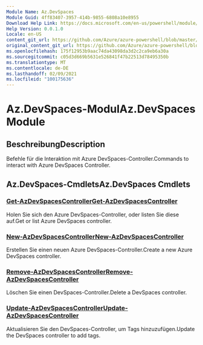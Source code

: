 ```yaml
---
Module Name: Az.DevSpaces
Module Guid: 4ff83407-3957-414b-9855-6808a10e8955
Download Help Link: https://docs.microsoft.com/en-us/powershell/module/az.devspaces
Help Version: 0.0.1.0
Locale: en-US
content_git_url: https://github.com/Azure/azure-powershell/blob/master/src/DevSpaces/DevSpaces/help/Az.DevSpaces.md
original_content_git_url: https://github.com/Azure/azure-powershell/blob/master/src/DevSpaces/DevSpaces/help/Az.DevSpaces.md
ms.openlocfilehash: 175f12953b9aac74da43098da3d2c2ca9eb6a30a
ms.sourcegitcommit: c05d3d669b5631e526841f47b22513d78495350b
ms.translationtype: MT
ms.contentlocale: de-DE
ms.lasthandoff: 02/09/2021
ms.locfileid: "100175636"
---
```

# <span data-ttu-id="b71fd-101">Az.DevSpaces-Modul</span><span class="sxs-lookup"><span data-stu-id="b71fd-101">Az.DevSpaces Module</span></span>
## <span data-ttu-id="b71fd-102">Beschreibung</span><span class="sxs-lookup"><span data-stu-id="b71fd-102">Description</span></span>
<span data-ttu-id="b71fd-103">Befehle für die Interaktion mit Azure DevSpaces-Controller.</span><span class="sxs-lookup"><span data-stu-id="b71fd-103">Commands to interact with Azure DevSpaces Controller.</span></span>

## <span data-ttu-id="b71fd-104">Az.DevSpaces-Cmdlets</span><span class="sxs-lookup"><span data-stu-id="b71fd-104">Az.DevSpaces Cmdlets</span></span>
### [<span data-ttu-id="b71fd-105">Get-AzDevSpacesController</span><span class="sxs-lookup"><span data-stu-id="b71fd-105">Get-AzDevSpacesController</span></span>](Get-AzDevSpacesController.md)
<span data-ttu-id="b71fd-106">Holen Sie sich den Azure DevSpaces-Controller, oder listen Sie diese auf.</span><span class="sxs-lookup"><span data-stu-id="b71fd-106">Get or list Azure DevSpaces controller.</span></span>

### [<span data-ttu-id="b71fd-107">New-AzDevSpacesController</span><span class="sxs-lookup"><span data-stu-id="b71fd-107">New-AzDevSpacesController</span></span>](New-AzDevSpacesController.md)
<span data-ttu-id="b71fd-108">Erstellen Sie einen neuen Azure DevSpaces-Controller.</span><span class="sxs-lookup"><span data-stu-id="b71fd-108">Create a new Azure DevSpaces controller.</span></span>

### [<span data-ttu-id="b71fd-109">Remove-AzDevSpacesController</span><span class="sxs-lookup"><span data-stu-id="b71fd-109">Remove-AzDevSpacesController</span></span>](Remove-AzDevSpacesController.md)
<span data-ttu-id="b71fd-110">Löschen Sie einen DevSpaces-Controller.</span><span class="sxs-lookup"><span data-stu-id="b71fd-110">Delete a DevSpaces controller.</span></span>

### [<span data-ttu-id="b71fd-111">Update-AzDevSpacesController</span><span class="sxs-lookup"><span data-stu-id="b71fd-111">Update-AzDevSpacesController</span></span>](Update-AzDevSpacesController.md)
<span data-ttu-id="b71fd-112">Aktualisieren Sie den DevSpaces-Controller, um Tags hinzuzufügen.</span><span class="sxs-lookup"><span data-stu-id="b71fd-112">Update the DevSpaces controller to add tags.</span></span> 

